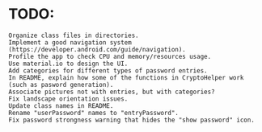 # TODO:
    Organize class files in directories.
    Implement a good navigation system (https://developer.android.com/guide/navigation).
    Profile the app to check CPU and memory/resources usage.
    Use material.io to design the UI.
    Add categories for different types of password entries.
    In README, explain how some of the functions in CryptoHelper work (such as pasword generation).
    Associate pictures not with entries, but with categories?
    Fix landscape orientation issues.
    Update class names in README.
    Rename "userPassword" names to "entryPassword".
    Fix password strongness warning that hides the "show password" icon.